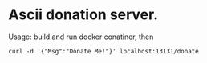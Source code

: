# Ascii donation server.
Usage: build and run docker conatiner, then
```
curl -d '{"Msg":"Donate Me!"}' localhost:13131/donate
```
